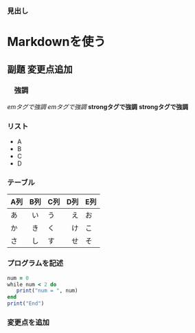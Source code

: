###  見出し
Markdownを使う
===============
副題
変更点追加
---------------
### 　強調
*emタグで強調*
_emタグで強調_
**strongタグで強調**
__strongタグで強調__

### リスト
- A
- B
- C
- D

### テーブル
| A列 | B列 | C列 |D列|E列|
|-----|:---:|-----|--:|---|
| あ  | い  | う  |え |お |
| か  | き  | く  |け |こ |
| さ  | し  | す  |せ |そ |

### プログラムを記述

```rb
num = 0
while num < 2 do
   print("num = ", num)
end
print("End")
```

### 変更点を追加
